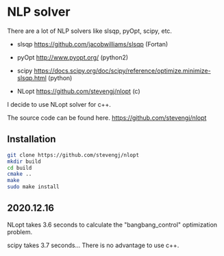 # NLP solver

There are a lot of NLP solvers like slsqp, pyOpt, scipy, etc.

- slsqp <https://github.com/jacobwilliams/slsqp> (Fortan)

- pyOpt <http://www.pyopt.org/> (python2)

- scipy <https://docs.scipy.org/doc/scipy/reference/optimize.minimize-slsqp.html> (python)

- NLopt <https://github.com/stevengj/nlopt> (c)

I decide to use NLopt solver for c++.

The source code can be found here. <https://github.com/stevengj/nlopt>

## Installation

``` bash
git clone https://github.com/stevengj/nlopt
mkdir build
cd build
cmake ..
make
sudo make install
```

## 2020.12.16

NLopt takes 3.6 seconds to calculate the "bangbang_control" optimization problem.

scipy takes 3.7 seconds... There is no advantage to use c++.
